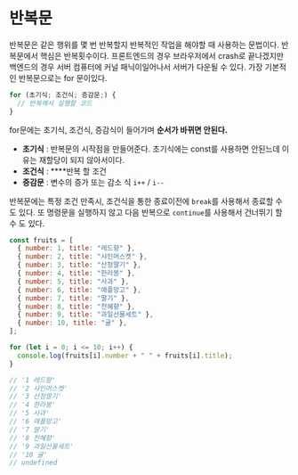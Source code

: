 # 반복문

반복문은 같은 행위를 몇 번 반복할지 반복적인 작업을 해야할 때 사용하는 문법이다.
반복문에서 핵심은 반복횟수이다.
프론트엔드의 경우 브라우저에서 crash로 끝나겠지만 백엔드의 경우 서버 컴퓨터에 커널 패닉이일어나서 서버가 다운될 수 있다.
가장 기본적인 반복문으로는 for 문이있다.

```js
for (초기식; 조건식; 증감문;) {
  // 반복해서 실행할 코드
}
```

for문에는 초기식, 조건식, 증감식이 들어가며 **순서가 바뀌면 안된다.**

- **초기식** : 반복문의 시작점을 만들어준다. 초기식에는 const를 사용하면 안된느데 이유는 재할당이 되지 않아서이다.
- **조건식** : \*\*\*\*반복 할 조건
- **증감문** : 변수의 증가 또는 감소 식 `i++` / `i--`

반복문에는 특정 조건 만족시, 조건식을 통한 종료이전에 `break`를 사용해서 종료할 수 도 있다.
또 명령문을 실행하지 않고 다음 반복으로 `continue`를 사용해서 건너뛰기 할 수 도 있다.

```js
const fruits = [
  { number: 1, title: "레드향" },
  { number: 2, title: "샤인머스켓" },
  { number: 3, title: "산청딸기" },
  { number: 4, title: "한라봉" },
  { number: 5, title: "사과" },
  { number: 6, title: "애플망고" },
  { number: 7, title: "딸기" },
  { number: 8, title: "천혜향" },
  { number: 9, title: "과일선물세트" },
  { number: 10, title: "귤" },
];

for (let i = 0; i <= 10; i++) {
  console.log(fruits[i].number + " " + fruits[i].title);
}

// '1 레드향'
// '2 샤인머스켓'
// '3 산청딸기'
// '4 한라봉'
// '5 사과'
// '6 애플망고'
// '7 딸기'
// '8 천혜향'
// '9 과일선물세트'
// '10 귤'
// undefined
```
